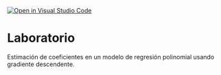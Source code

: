 [![Open in Visual Studio Code](https://classroom.github.com/assets/open-in-vscode-c66648af7eb3fe8bc4f294546bfd86ef473780cde1dea487d3c4ff354943c9ae.svg)](https://classroom.github.com/online_ide?assignment_repo_id=9028206&assignment_repo_type=AssignmentRepo)
# Laboratorio

Estimación de coeficientes en un modelo de regresión polinomial usando gradiente descendente.
